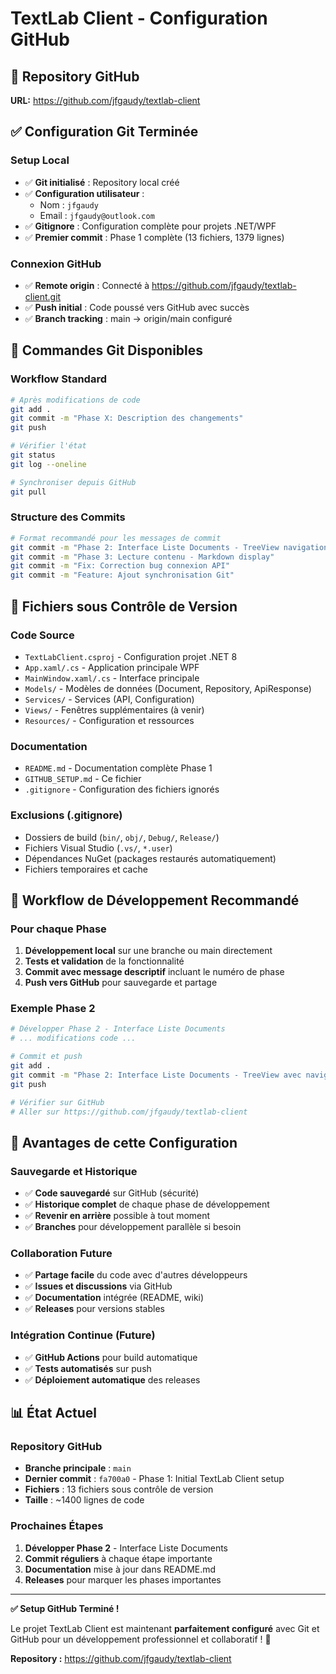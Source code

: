 # TextLab Client - Configuration GitHub

## 🔗 Repository GitHub
**URL:** https://github.com/jfgaudy/textlab-client

## ✅ Configuration Git Terminée

### Setup Local
- ✅ **Git initialisé** : Repository local créé
- ✅ **Configuration utilisateur** :
  - Nom : `jfgaudy`  
  - Email : `jfgaudy@outlook.com`
- ✅ **Gitignore** : Configuration complète pour projets .NET/WPF
- ✅ **Premier commit** : Phase 1 complète (13 fichiers, 1379 lignes)

### Connexion GitHub
- ✅ **Remote origin** : Connecté à https://github.com/jfgaudy/textlab-client.git
- ✅ **Push initial** : Code poussé vers GitHub avec succès
- ✅ **Branch tracking** : main → origin/main configuré

## 🚀 Commandes Git Disponibles

### Workflow Standard
```bash
# Après modifications de code
git add .
git commit -m "Phase X: Description des changements"
git push

# Vérifier l'état
git status
git log --oneline

# Synchroniser depuis GitHub
git pull
```

### Structure des Commits
```bash
# Format recommandé pour les messages de commit
git commit -m "Phase 2: Interface Liste Documents - TreeView navigation"
git commit -m "Phase 3: Lecture contenu - Markdown display" 
git commit -m "Fix: Correction bug connexion API"
git commit -m "Feature: Ajout synchronisation Git"
```

## 📁 Fichiers sous Contrôle de Version

### Code Source
- `TextLabClient.csproj` - Configuration projet .NET 8
- `App.xaml/.cs` - Application principale WPF
- `MainWindow.xaml/.cs` - Interface principale
- `Models/` - Modèles de données (Document, Repository, ApiResponse)
- `Services/` - Services (API, Configuration)
- `Views/` - Fenêtres supplémentaires (à venir)
- `Resources/` - Configuration et ressources

### Documentation
- `README.md` - Documentation complète Phase 1
- `GITHUB_SETUP.md` - Ce fichier
- `.gitignore` - Configuration des fichiers ignorés

### Exclusions (.gitignore)
- Dossiers de build (`bin/`, `obj/`, `Debug/`, `Release/`)
- Fichiers Visual Studio (`.vs/`, `*.user`)
- Dépendances NuGet (packages restaurés automatiquement)
- Fichiers temporaires et cache

## 🔄 Workflow de Développement Recommandé

### Pour chaque Phase
1. **Développement local** sur une branche ou main directement
2. **Tests et validation** de la fonctionnalité
3. **Commit avec message descriptif** incluant le numéro de phase
4. **Push vers GitHub** pour sauvegarde et partage

### Exemple Phase 2
```bash
# Développer Phase 2 - Interface Liste Documents
# ... modifications code ...

# Commit et push
git add .
git commit -m "Phase 2: Interface Liste Documents - TreeView avec navigation repositories et documents"
git push

# Vérifier sur GitHub
# Aller sur https://github.com/jfgaudy/textlab-client
```

## 🎯 Avantages de cette Configuration

### Sauvegarde et Historique
- ✅ **Code sauvegardé** sur GitHub (sécurité)
- ✅ **Historique complet** de chaque phase de développement
- ✅ **Revenir en arrière** possible à tout moment
- ✅ **Branches** pour développement parallèle si besoin

### Collaboration Future
- ✅ **Partage facile** du code avec d'autres développeurs
- ✅ **Issues et discussions** via GitHub
- ✅ **Documentation** intégrée (README, wiki)
- ✅ **Releases** pour versions stables

### Intégration Continue (Future)
- ✅ **GitHub Actions** pour build automatique
- ✅ **Tests automatisés** sur push
- ✅ **Déploiement automatique** des releases

## 📊 État Actuel

### Repository GitHub
- **Branche principale** : `main`
- **Dernier commit** : `fa700a0` - Phase 1: Initial TextLab Client setup
- **Fichiers** : 13 fichiers sous contrôle de version
- **Taille** : ~1400 lignes de code

### Prochaines Étapes
1. **Développer Phase 2** - Interface Liste Documents
2. **Commit réguliers** à chaque étape importante
3. **Documentation** mise à jour dans README.md
4. **Releases** pour marquer les phases importantes

---

**✅ Setup GitHub Terminé !**

Le projet TextLab Client est maintenant **parfaitement configuré** avec Git et GitHub pour un développement professionnel et collaboratif ! 🚀

**Repository :** https://github.com/jfgaudy/textlab-client 